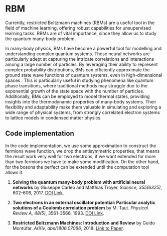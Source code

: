 # RBM

Currently, restricted Boltzmann machines (RBMs) are a useful tool in the field of machine learning, offering robust capabilities for unsupervised learning tasks. RBMs are of vital importance, since they allow us to study the quantum many-body problem.

In many-body physics, BMs have become a powerful tool for modelling and understanding complex quantum systems. These neural networks are particularly adept at capturing the intricate correlations and interactions among a large number of particles. By leveraging their ability to represent complex probability distributions, BMs can efficiently approximate the ground state wave functions of quantum systems, even in high-dimensional spaces . This is particularly useful in studying phenomena like quantum phase transitions, where traditional methods may struggle due to the exponential growth of the state space with the number of particles. Additionally, BMs can be employed to model thermal states, providing insights into the thermodynamic properties  of many-body systems. Their flexibility and adaptability make them valuable in simulating and  exploring a wide range of physical systems, from strongly correlated electron systems to lattice models in condensed matter physics.

## Code implementation

In the code implementation, we use some approximation to construct the fermions wave function, we drop the antisymmetric properties, that means the result work very well for two electrons, if we want extended for more than two fermions we have to make some modification. On the other hand, for the bosons the perfect can be extended until the computation tool allows it. 

1. **Solving the quantum many-body problem with artificial neural networks** by Giuseppe Carleo and Matthias Troyer. *Science, 355(6325)*, 602-606, 2017. [DOI Link](https://doi.org/10.1126/science.aag2302).

2. **Two electrons in an external oscillator potential: Particular analytic solutions of a Coulomb correlation problem** by M. Taut. *Physical Review A, 48(5)*, 3561-3566, 1993. [DOI Link](https://link.aps.org/doi/10.1103/PhysRevA.48.3561).

3. **Restricted Boltzmann Machines: Introduction and Review** by Guido Montúfar. *ArXiv, abs/1806.07066*, 2018. [Link to Paper](https://api.semanticscholar.org/CorpusID:49309345).

